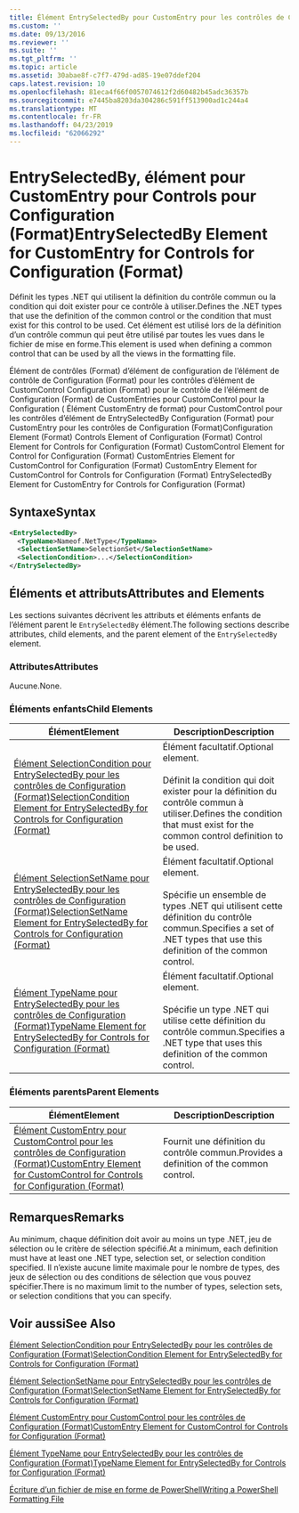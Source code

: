 ```yaml
---
title: Élément EntrySelectedBy pour CustomEntry pour les contrôles de Configuration (Format) | Microsoft Docs
ms.custom: ''
ms.date: 09/13/2016
ms.reviewer: ''
ms.suite: ''
ms.tgt_pltfrm: ''
ms.topic: article
ms.assetid: 30abae8f-c7f7-479d-ad85-19e07ddef204
caps.latest.revision: 10
ms.openlocfilehash: 81eca4f66f0057074612f2d60482b45adc36357b
ms.sourcegitcommit: e7445ba8203da304286c591ff513900ad1c244a4
ms.translationtype: MT
ms.contentlocale: fr-FR
ms.lasthandoff: 04/23/2019
ms.locfileid: "62066292"
---
```

# <a name="entryselectedby-element-for-customentry-for-controls-for-configuration-format"></a><span data-ttu-id="49c6e-102">EntrySelectedBy, élément pour CustomEntry pour Controls pour Configuration (Format)</span><span class="sxs-lookup"><span data-stu-id="49c6e-102">EntrySelectedBy Element for CustomEntry for Controls for Configuration (Format)</span></span>

<span data-ttu-id="49c6e-103">Définit les types .NET qui utilisent la définition du contrôle commun ou la condition qui doit exister pour ce contrôle à utiliser.</span><span class="sxs-lookup"><span data-stu-id="49c6e-103">Defines the .NET types that use the definition of the common control or the condition that must exist for this control to be used.</span></span> <span data-ttu-id="49c6e-104">Cet élément est utilisé lors de la définition d’un contrôle commun qui peut être utilisé par toutes les vues dans le fichier de mise en forme.</span><span class="sxs-lookup"><span data-stu-id="49c6e-104">This element is used when defining a common control that can be used by all the views in the formatting file.</span></span>

<span data-ttu-id="49c6e-105">Élément de contrôles (Format) d’élément de configuration de l’élément de contrôle de Configuration (Format) pour les contrôles d’élément de CustomControl Configuration (Format) pour le contrôle de l’élément de Configuration (Format) de CustomEntries pour CustomControl pour la Configuration ( Élément CustomEntry de format) pour CustomControl pour les contrôles d’élément de EntrySelectedBy Configuration (Format) pour CustomEntry pour les contrôles de Configuration (Format)</span><span class="sxs-lookup"><span data-stu-id="49c6e-105">Configuration Element (Format) Controls Element of Configuration (Format) Control Element for Controls for Configuration (Format) CustomControl Element for Control for Configuration (Format) CustomEntries Element for CustomControl for Configuration (Format) CustomEntry Element for CustomControl for Controls for Configuration (Format) EntrySelectedBy Element for CustomEntry for Controls for Configuration (Format)</span></span>

## <a name="syntax"></a><span data-ttu-id="49c6e-106">Syntaxe</span><span class="sxs-lookup"><span data-stu-id="49c6e-106">Syntax</span></span>

```xml
<EntrySelectedBy>
  <TypeName>Nameof.NetType</TypeName>
  <SelectionSetName>SelectionSet</SelectionSetName>
  <SelectionCondition>...</SelectionCondition>
</EntrySelectedBy>
```

## <a name="attributes-and-elements"></a><span data-ttu-id="49c6e-107">Éléments et attributs</span><span class="sxs-lookup"><span data-stu-id="49c6e-107">Attributes and Elements</span></span>

<span data-ttu-id="49c6e-108">Les sections suivantes décrivent les attributs et éléments enfants de l’élément parent le `EntrySelectedBy` élément.</span><span class="sxs-lookup"><span data-stu-id="49c6e-108">The following sections describe attributes, child elements, and the parent element of the `EntrySelectedBy` element.</span></span>

### <a name="attributes"></a><span data-ttu-id="49c6e-109">Attributes</span><span class="sxs-lookup"><span data-stu-id="49c6e-109">Attributes</span></span>

<span data-ttu-id="49c6e-110">Aucune.</span><span class="sxs-lookup"><span data-stu-id="49c6e-110">None.</span></span>

### <a name="child-elements"></a><span data-ttu-id="49c6e-111">Éléments enfants</span><span class="sxs-lookup"><span data-stu-id="49c6e-111">Child Elements</span></span>

|<span data-ttu-id="49c6e-112">Élément</span><span class="sxs-lookup"><span data-stu-id="49c6e-112">Element</span></span>|<span data-ttu-id="49c6e-113">Description</span><span class="sxs-lookup"><span data-stu-id="49c6e-113">Description</span></span>|
|-------------|-----------------|
|[<span data-ttu-id="49c6e-114">Élément SelectionCondition pour EntrySelectedBy pour les contrôles de Configuration (Format)</span><span class="sxs-lookup"><span data-stu-id="49c6e-114">SelectionCondition Element for EntrySelectedBy for Controls for Configuration (Format)</span></span>](./selectioncondition-element-for-entryselectedby-for-controls-for-configuration-format.md)|<span data-ttu-id="49c6e-115">Élément facultatif.</span><span class="sxs-lookup"><span data-stu-id="49c6e-115">Optional element.</span></span><br /><br /> <span data-ttu-id="49c6e-116">Définit la condition qui doit exister pour la définition du contrôle commun à utiliser.</span><span class="sxs-lookup"><span data-stu-id="49c6e-116">Defines the condition that must exist for the common control definition to be used.</span></span>|
|[<span data-ttu-id="49c6e-117">Élément SelectionSetName pour EntrySelectedBy pour les contrôles de Configuration (Format)</span><span class="sxs-lookup"><span data-stu-id="49c6e-117">SelectionSetName Element for EntrySelectedBy for Controls for Configuration (Format)</span></span>](./selectionsetname-element-for-selectioncondition-for-controls-for-configuration-format.md)|<span data-ttu-id="49c6e-118">Élément facultatif.</span><span class="sxs-lookup"><span data-stu-id="49c6e-118">Optional element.</span></span><br /><br /> <span data-ttu-id="49c6e-119">Spécifie un ensemble de types .NET qui utilisent cette définition du contrôle commun.</span><span class="sxs-lookup"><span data-stu-id="49c6e-119">Specifies a set of .NET types that use this definition of the common control.</span></span>|
|[<span data-ttu-id="49c6e-120">Élément TypeName pour EntrySelectedBy pour les contrôles de Configuration (Format)</span><span class="sxs-lookup"><span data-stu-id="49c6e-120">TypeName Element for EntrySelectedBy for Controls for Configuration (Format)</span></span>](./typename-element-for-entryselectedby-for-controls-for-configuration-format.md)|<span data-ttu-id="49c6e-121">Élément facultatif.</span><span class="sxs-lookup"><span data-stu-id="49c6e-121">Optional element.</span></span><br /><br /> <span data-ttu-id="49c6e-122">Spécifie un type .NET qui utilise cette définition du contrôle commun.</span><span class="sxs-lookup"><span data-stu-id="49c6e-122">Specifies a .NET type that uses this definition of the common control.</span></span>|

### <a name="parent-elements"></a><span data-ttu-id="49c6e-123">Éléments parents</span><span class="sxs-lookup"><span data-stu-id="49c6e-123">Parent Elements</span></span>

|<span data-ttu-id="49c6e-124">Élément</span><span class="sxs-lookup"><span data-stu-id="49c6e-124">Element</span></span>|<span data-ttu-id="49c6e-125">Description</span><span class="sxs-lookup"><span data-stu-id="49c6e-125">Description</span></span>|
|-------------|-----------------|
|[<span data-ttu-id="49c6e-126">Élément CustomEntry pour CustomControl pour les contrôles de Configuration (Format)</span><span class="sxs-lookup"><span data-stu-id="49c6e-126">CustomEntry Element for CustomControl for Controls for Configuration (Format)</span></span>](./customentry-element-for-customcontrol-for-controls-for-configuration-format.md)|<span data-ttu-id="49c6e-127">Fournit une définition du contrôle commun.</span><span class="sxs-lookup"><span data-stu-id="49c6e-127">Provides a definition of the common control.</span></span>|

## <a name="remarks"></a><span data-ttu-id="49c6e-128">Remarques</span><span class="sxs-lookup"><span data-stu-id="49c6e-128">Remarks</span></span>

<span data-ttu-id="49c6e-129">Au minimum, chaque définition doit avoir au moins un type .NET, jeu de sélection ou le critère de sélection spécifié.</span><span class="sxs-lookup"><span data-stu-id="49c6e-129">At a minimum, each definition must have at least one .NET type, selection set, or selection condition specified.</span></span> <span data-ttu-id="49c6e-130">Il n’existe aucune limite maximale pour le nombre de types, des jeux de sélection ou des conditions de sélection que vous pouvez spécifier.</span><span class="sxs-lookup"><span data-stu-id="49c6e-130">There is no maximum limit to the number of types, selection sets, or selection conditions that you can specify.</span></span>

## <a name="see-also"></a><span data-ttu-id="49c6e-131">Voir aussi</span><span class="sxs-lookup"><span data-stu-id="49c6e-131">See Also</span></span>

[<span data-ttu-id="49c6e-132">Élément SelectionCondition pour EntrySelectedBy pour les contrôles de Configuration (Format)</span><span class="sxs-lookup"><span data-stu-id="49c6e-132">SelectionCondition Element for EntrySelectedBy for Controls for Configuration (Format)</span></span>](./selectioncondition-element-for-entryselectedby-for-controls-for-configuration-format.md)

[<span data-ttu-id="49c6e-133">Élément SelectionSetName pour EntrySelectedBy pour les contrôles de Configuration (Format)</span><span class="sxs-lookup"><span data-stu-id="49c6e-133">SelectionSetName Element for EntrySelectedBy for Controls for Configuration (Format)</span></span>](./selectionsetname-element-for-selectioncondition-for-controls-for-configuration-format.md)

[<span data-ttu-id="49c6e-134">Élément CustomEntry pour CustomControl pour les contrôles de Configuration (Format)</span><span class="sxs-lookup"><span data-stu-id="49c6e-134">CustomEntry Element for CustomControl for Controls for Configuration (Format)</span></span>](./customentry-element-for-customcontrol-for-controls-for-configuration-format.md)

[<span data-ttu-id="49c6e-135">Élément TypeName pour EntrySelectedBy pour les contrôles de Configuration (Format)</span><span class="sxs-lookup"><span data-stu-id="49c6e-135">TypeName Element for EntrySelectedBy for Controls for Configuration (Format)</span></span>](./typename-element-for-selectioncondition-for-controls-for-configuration-format.md)

[<span data-ttu-id="49c6e-136">Écriture d’un fichier de mise en forme de PowerShell</span><span class="sxs-lookup"><span data-stu-id="49c6e-136">Writing a PowerShell Formatting File</span></span>](./writing-a-powershell-formatting-file.md)
